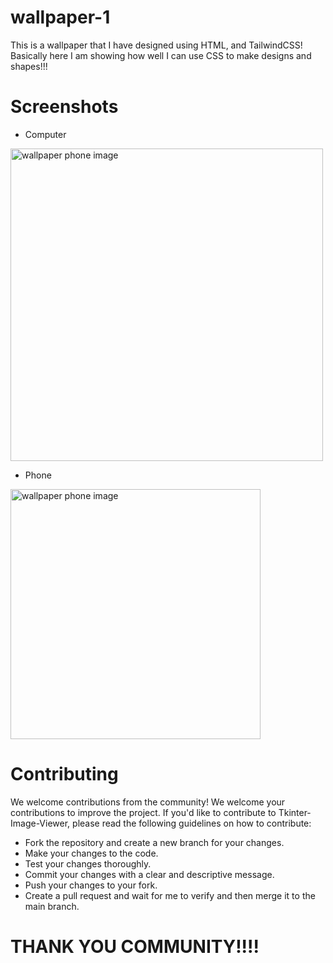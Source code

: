 # wallpaper-1
This is a wallpaper that I have designed using HTML, and TailwindCSS! Basically here I am showing how well I can use CSS to make designs and shapes!!!

# Screenshots
+ Computer

<img src="https://github.com/parthasdey2304/wallpaper-1/assets/131694386/b0d8461e-8e2e-42a3-8159-14b0fa29ce2c" alt="wallpaper phone image" height="500px">


+ Phone

<img src="https://github.com/parthasdey2304/wallpaper-1/assets/131694386/71d33601-c01c-43c9-87df-5fa54bc7073c" alt="wallpaper phone image" width="400px">

# Contributing
We welcome contributions from the community! We welcome your contributions to improve the project. If you'd like to contribute to Tkinter-Image-Viewer, please read the following guidelines on how to contribute:
+ Fork the repository and create a new branch for your changes.
+ Make your changes to the code.
+ Test your changes thoroughly.
+ Commit your changes with a clear and descriptive message.
+ Push your changes to your fork.
+ Create a pull request and wait for me to verify and then merge it to the main branch.

# THANK YOU COMMUNITY!!!!
